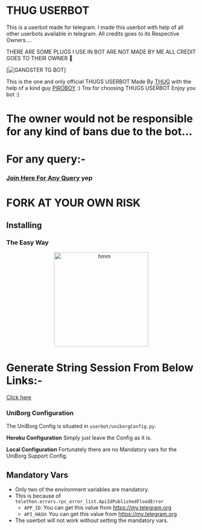 # THUG USERBOT
This is a userbot made for telegram. I made this userbot with help of all other userbots available in telegram. All credits goes to its Respective Owners....

 THERE ARE SOME PLUGS I USE IN BOT ARE NOT MADE BY ME ALL CREDIT GOES TO THEIR OWNER 🙂

[![GANGSTER TG BOT](https://telegra.ph/file/4098a9b1299d70dbfc981.jpg)]


This is the one and only official THUGS USERBOT Made By [THUG](https://t.me/THUGS_OFFICIAL) with the help of a kind guy [PIROBOY](https://t.me/Kraken_The_Badass) :) Tnx for choosing THUGS USERBOT Enjoy you bot :)


# The owner would not be responsible for any kind of bans due to the bot...


# For any query:-
### [Join Here For Any Query](https://t.me/THUGUSERBOT) yep

# FORK AT YOUR OWN RISK
## Installing

### The Easy Way

<p align="center"> <a href = "https://heroku.com/deploy?template=https://github.com/THUGSOFFICIAL/THUGSUSERBOT/tree/master"><img src="https://www.herokucdn.com/deploy/button.svg" alt="hmm" width="250px"></a></p>

# Generate String Session From Below Links:-

[Click here](https://telegra.ph/GANGSTER-SAB-KA-BAAP-10-11)

### UniBorg Configuration

The UniBorg Config is situated in `userbot/uniborgConfig.py`.

**Heroku Configuration**
Simply just leave the Config as it is.

**Local Configuration**
Fortunately there are no Mandatory vars for the UniBorg Support Config.

## Mandatory Vars

- Only two of the environment variables are mandatory.
- This is because of `telethon.errors.rpc_error_list.ApiIdPublishedFloodError`
    - `APP_ID`:   You can get this value from https://my.telegram.org
    - `API_HASH`:   You can get this value from https://my.telegram.org
- The userbot will not work without setting the mandatory vars.

